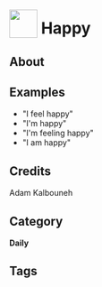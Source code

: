 # <img src="https://raw.githack.com/FortAwesome/Font-Awesome/master/svgs/solid/robot.svg" card_color="#22A7F0" width="50" height="50" style="vertical-align:bottom"/> Happy


## About


## Examples
* "I feel happy"
* "I'm happy"
* "I'm feeling happy"
* "I am happy"

## Credits
Adam Kalbouneh

## Category
**Daily**

## Tags

